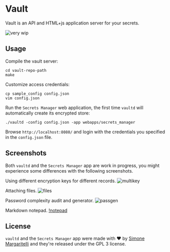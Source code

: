# Vault

Vault is an API and HTML+js application server for your secrets.

![very wip](https://i.imgflip.com/20c6dg.jpg)

## Usage

Compile the vault server:
    
    cd vault-repo-path
    make

Customize access credentials:

    cp sample_config config.json
    vim config.json

Run the `Secrets Manager` web application, the first time `vaultd` will automatically create its encrypted store:

    ./vaultd -config config.json -app webapps/secrets_manager

Browse `http://localhost:8080/` and login with the credentials you specified in the `config.json` file.

## Screenshots

Both `vaultd` and the `Secrets Manager` app are work in progress, you might experience some differences with the following screenshots.

Using different encryption keys for different records.
![multikey](https://pbs.twimg.com/media/DQN8W1KWsAEP6bd.jpg:large)

Attaching files.
![files](https://pbs.twimg.com/media/DQN8vAtW0AEho6Z.jpg:large)

Password complexity audit and generator.
![passgen](https://pbs.twimg.com/media/DQN8W1KWsAEP6bd.jpg:large)

Markdown notepad.
[!notepad](https://pbs.twimg.com/media/DQOmJ8tW4AE7W_H.jpg:large)

## License

`vaultd` and the `Secrets Manager` app were made with ♥  by [Simone Margaritelli](https://www.evilsocket.net/) and they're released under the GPL 3 license.

